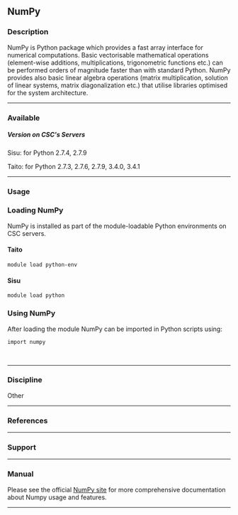 ## NumPy

### Description

NumPy  is Python  package which  provides a  fast array  interface for
numerical  computations.  Basic vectorisable  mathematical  operations
(element-wise  additions,   multiplications,  trigonometric  functions
etc.)  can be performed orders  of magnitude faster than with standard
Python.  NumPy  provides also basic linear  algebra operations (matrix
multiplication,     solution     of     linear     systems,     matrix
diagonalization etc.)  that utilise libraries optimised for the system
architecture.

------------------------------------------------------------------------

### Available

##### Version on CSC's Servers

Sisu: for Python 2.7.4, 2.7.9

Taito: for Python 2.7.3, 2.7.6, 2.7.9, 3.4.0, 3.4.1

------------------------------------------------------------------------

### Usage

### Loading NumPy

NumPy is installed as part  of the module-loadable Python environments
on CSC servers.

#### Taito

`module load python-env`

#### Sisu

`module load python`

### Using NumPy

After  loading the  module NumPy  can  be imported  in Python  scripts
using:

`import numpy`

 

------------------------------------------------------------------------

### Discipline

Other  

------------------------------------------------------------------------

### References

------------------------------------------------------------------------

### Support

------------------------------------------------------------------------

### Manual

Please   see   the   official [NumPy  site] for   more   comprehensive
documentation about Numpy usage and features.

------------------------------------------------------------------------

  [NumPy site]: http://numpy.scipy.org/
